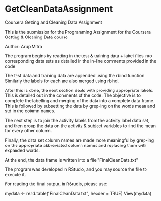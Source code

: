 # GetCleanDataAssignment
Coursera Getting and Cleaning Data Assignment

This is the submission for the Programming Assignment for the Coursera Getting & Cleaning Data course

Author: Arup Mitra

The program begins by reading in the test & training data + label files into corresponding 
data sets as detailed in the in-line comments provided in the code.

The test data and training data are appended using the rbind function. 
Similarly the labels for each are also merged using rbind.

After this is done, the next section deals with providing appropriate labels.
This is detailed out in the comments of the code. The objective is to complete 
the labelling and merging of the data into a complete data frame. This is followed by subsetting 
the data by grep-ing on the words mean and std in the column names.

The next step is to join the activity labels from the activity label data set, and then group 
the data on the activity & subject variables to find the mean for every other column.

Finally, the data set column names are made more meaningful by grep-ing on the appropriate 
abbreviated column names and replacing them with expanded words. 

At the end, the data frame is written into a file "FinalCleanData.txt"

The program was developed in RStudio, and you may source the file to execute it.

For reading the final output, in RStudio, please use:

mydata <- read.table("FinalCleanData.txt", header = TRUE)
View(mydata)



